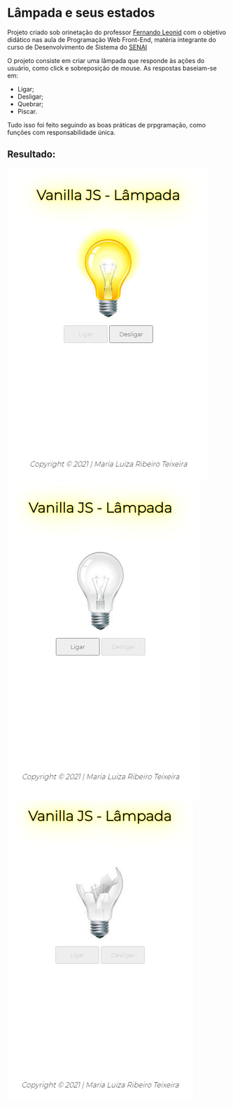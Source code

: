 # Lâmpada e seus estados

Projeto criado sob orinetação do professor [Fernando Leonid](https://github.com/fernandoleonid) com o objetivo didático nas aula de Programação Web Front-End, matéria integrante do curso de Desenvolvimento de Sistema do [SENAI](https://jandira.sp.senai.br/)

O projeto consiste em criar uma lâmpada que responde às ações do usuário, como click e sobreposição de mouse. As respostas baseiam-se em:
* Ligar;
* Desligar;
* Quebrar;
* Piscar.

Tudo isso foi feito seguindo as boas práticas de prpgramação, como funções com responsabilidade única.

## Resultado:

![](img/projetoLigada.png)
![](img/projetoDesligada.png)
![](img/projetoQuebrada.png)